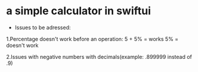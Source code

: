 # a simple calculator in swiftui

- Issues to be adressed:

1.Percentage doesn't work before an operation: 5 + 5% = works 5% = doesn't work

2.Issues with negative numbers with decimals(example: .899999 instead of .9)
